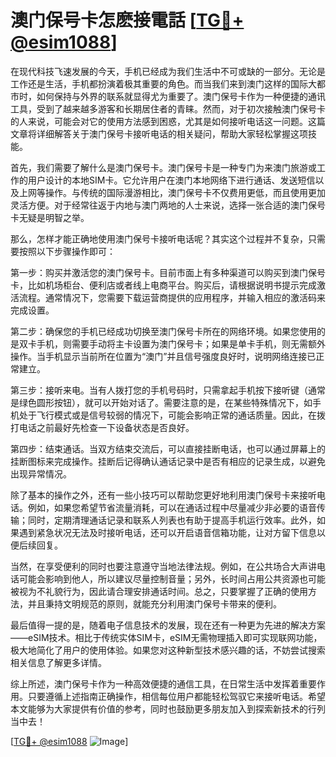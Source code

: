 # 澳门保号卡怎麽接電話 [[TG💪+ @esim1088](https://t.me/s/esim1088)]

在现代科技飞速发展的今天，手机已经成为我们生活中不可或缺的一部分。无论是工作还是生活，手机都扮演着极其重要的角色。而当我们来到澳门这样的国际大都市时，如何保持与外界的联系就显得尤为重要了。澳门保号卡作为一种便捷的通讯工具，受到了越来越多游客和长期居住者的青睐。然而，对于初次接触澳门保号卡的人来说，可能会对它的使用方法感到困惑，尤其是如何接听电话这一问题。这篇文章将详细解答关于澳门保号卡接听电话的相关疑问，帮助大家轻松掌握这项技能。

首先，我们需要了解什么是澳门保号卡。澳门保号卡是一种专门为来澳门旅游或工作的用户设计的本地SIM卡。它允许用户在澳门本地网络下进行通话、发送短信以及上网等操作。与传统的国际漫游相比，澳门保号卡不仅费用更低，而且使用更加灵活方便。对于经常往返于内地与澳门两地的人士来说，选择一张合适的澳门保号卡无疑是明智之举。

那么，怎样才能正确地使用澳门保号卡接听电话呢？其实这个过程并不复杂，只需要按照以下步骤操作即可：

第一步：购买并激活您的澳门保号卡。目前市面上有多种渠道可以购买到澳门保号卡，比如机场柜台、便利店或者线上电商平台。购买后，请根据说明书提示完成激活流程。通常情况下，您需要下载运营商提供的应用程序，并输入相应的激活码来完成设置。

第二步：确保您的手机已经成功切换至澳门保号卡所在的网络环境。如果您使用的是双卡手机，则需要手动将主卡设置为澳门保号卡；如果是单卡手机，则无需额外操作。当手机显示当前所在位置为“澳门”并且信号强度良好时，说明网络连接已正常建立。

第三步：接听来电。当有人拨打您的手机号码时，只需拿起手机按下接听键（通常是绿色圆形按钮），就可以开始对话了。需要注意的是，在某些特殊情况下，如手机处于飞行模式或是信号较弱的情况下，可能会影响正常的通话质量。因此，在拨打电话之前最好先检查一下设备状态是否良好。

第四步：结束通话。当双方结束交流后，可以直接挂断电话，也可以通过屏幕上的挂断图标来完成操作。挂断后记得确认通话记录中是否有相应的记录生成，以避免出现异常情况。

除了基本的操作之外，还有一些小技巧可以帮助您更好地利用澳门保号卡来接听电话。例如，如果您希望节省流量消耗，可以在通话过程中尽量减少非必要的语音传输；同时，定期清理通话记录和联系人列表也有助于提高手机运行效率。此外，如果遇到紧急状况无法及时接听电话，还可以开启语音信箱功能，让对方留下信息以便后续回复。

当然，在享受便利的同时也要注意遵守当地法律法规。例如，在公共场合大声讲电话可能会影响到他人，所以建议尽量控制音量；另外，长时间占用公共资源也可能被视为不礼貌行为，因此请合理安排通话时间。总之，只要掌握了正确的使用方法，并且秉持文明规范的原则，就能充分利用澳门保号卡带来的便利。

最后值得一提的是，随着电子信息技术的发展，现在还有一种更为先进的解决方案——eSIM技术。相比于传统实体SIM卡，eSIM无需物理插入即可实现联网功能，极大地简化了用户的使用体验。如果您对这种新型技术感兴趣的话，不妨尝试搜索相关信息了解更多详情。

综上所述，澳门保号卡作为一种高效便捷的通信工具，在日常生活中发挥着重要作用。只要遵循上述指南正确操作，相信每位用户都能轻松驾驭它来接听电话。希望本文能够为大家提供有价值的参考，同时也鼓励更多朋友加入到探索新技术的行列当中去！

[[TG💪+ @esim1088](https://t.me/s/esim1088) ![Image](https://i.postimg.cc/4NQfJmqS/Snipaste-2025-05-13-00-14-12.png)]